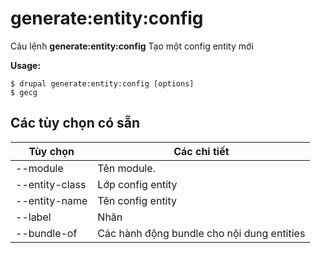# generate:entity:config
Câu lệnh **generate:entity:config** Tạo một config entity mới

**Usage:**
```
$ drupal generate:entity:config [options] 
$ gecg  
```

## Các tùy chọn có sẵn
Tùy chọn | Các chi tiết
-------|-------------
--module | Tên module.
--entity-class | Lớp config entity
--entity-name | Tên config entity
--label | Nhãn
--bundle-of | Các hành động bundle cho nội dung entities
